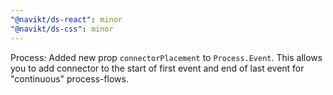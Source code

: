 ```yaml
---
"@navikt/ds-react": minor
"@navikt/ds-css": minor
---
```


Process: Added new prop `connectorPlacement` to `Process.Event`. This allows you to add connector to the start of first event and end of last event for "continuous" process-flows.
